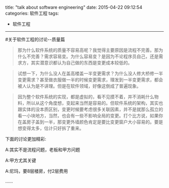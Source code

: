 title: "talk about software engineering"
date: 2015-04-22 09:12:54
categories: 软件工程
tags:

- 软件工程

---
#关于软件工程的讨论--质量篇

>那为什么软件系统的质量不容易高呢？我觉得主要原因是流程不完善。那为什么不完善？需求容易变。为什么容易变？是因为不论程序员自己，还是需求方，其实潜意识都认为自己做的东西是变更成本较低的。

>试想一下，为什么没人在盖高楼盖一半变更需求？为什么没人修大桥修一半变更需求？甚至做衣服做一半的时候变更需求，理发到一半变更需求，都会被人认为是不讲理。但是在软件领域，好像这倒成了普遍现象。

>因为整个软件系统的实现，都是虚拟的，看不见摸不着，并不消耗什么物料，所以从这个角度想，变起来当然是容易的。但软件系统的架构，其实也跟实体的没本质区别，变更时候要考虑很多关联因素，并不是就那么孤立的看一小块地方，当然，也会有一些不影响全局的变更。打个比方说，如果你在盖房子盖到一半，那变更外墙颜色肯定是要比变更窗户大小容易的。要是想变得太多，估计只好拆了重来。

下面的讨论更加精彩:

A:其实不是流程问题，老板和甲方问题

A:甲方尤其关键 

A:尼玛，要8层楼房，付2层费用

......